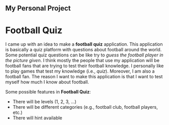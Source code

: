 My Personal Project
-------------------

Football Quiz
=============

I came up with an idea to make a **football quiz** application. This application is basically a quiz platform with questions about football around the world. Some potential quiz questions can be like try to *guess the football player in the picture given*. I think mostly the people that use my application will be football fans that are trying to test their football knowledge. I personally like to play games that test my knowledge (i.e., *quiz*). Moreover, I am also a football fan. The reason I want to make this application is that  I want to test myself how much I know about football.

Some possible features in **Football Quiz**:
- There will be levels (1, 2, 3, ...)
- There will be different categories (e.g., football club, football players, etc.)
- There will hint available